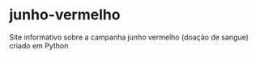# junho-vermelho
Site informativo sobre a campanha junho vermelho (doação de sangue) criado em Python
